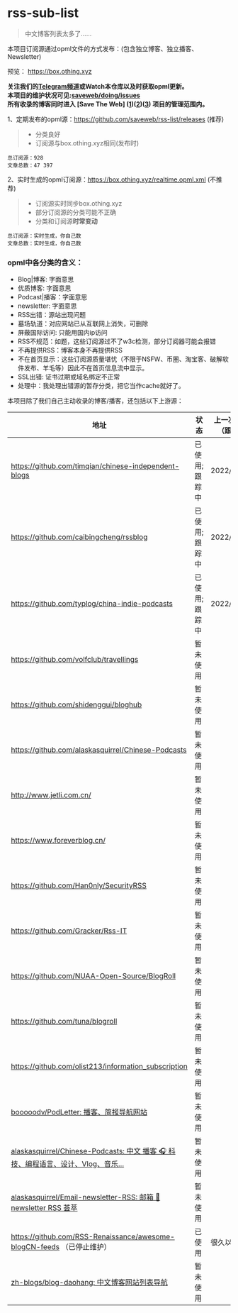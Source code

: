 # rss-sub-list

> 中文博客列表太多了......

本项目订阅源通过opml文件的方式发布：(包含独立博客、独立播客、Newsletter)  

预览： https://box.othing.xyz

**关注我们的[Telegram频道](https://t.me/blogrsslist)或Watch本仓库以及时获取opml更新。**  
**本项目的维护状况可见:[saveweb/doing/issues](https://github.com/saveweb/doing/issues)**  
**所有收录的博客同时进入 [Save The Web] ([1](https://github.com/saveweb))([2](https://saveweb.othing.xyz/))([3](https://t.me/saveweb)) 项目的管理范围内。**  

1、定期发布的opml源：https://github.com/saveweb/rss-list/releases (推荐)
> - 分类良好  
> - 订阅源与box.othing.xyz相同(发布时)  

```
总订阅源：928
文章总数：47 397
```

2、实时生成的opml订阅源：https://box.othing.xyz/realtime.opml.xml (不推荐)
> - 订阅源实时同步box.othing.xyz  
> - 部分订阅源的分类可能不正确  
> - 分类和订阅源**时常变动**  

```
总订阅源：实时生成，你自己数
文章总数：实时生成，你自己数
```

### opml中各分类的含义：

- Blog|博客: 字面意思
- 优质博客: 字面意思
- Podcast|播客：字面意思
- newsletter: 字面意思
- RSS出错：源站出现问题
- 墓场轨道：对应网站已从互联网上消失，可删除
- 屏蔽国际访问: 只能用国内ip访问
- RSS不规范：如题，这些订阅源过不了w3c检测，部分订阅器可能会报错
- 不再提供RSS：博客本身不再提供RSS
- 不在首页显示：这些订阅源质量堪忧（不限于NSFW、币圈、淘宝客、破解软件发布、羊毛等）因此不在首页信息流中显示。
- SSL出错: 证书过期或域名绑定不正常
- 处理中：我处理出错源的暂存分类，把它当作cache就好了。



本项目除了我们自己主动收录的博客/播客，还包括以下上游源：

| 地址 | 状态 | 上一次同步（跟踪） |
| --- | --- | --- |
| https://github.com/timqian/chinese-independent-blogs                 | 已使用; 跟踪中 | 2022/02/07 |
| https://github.com/caibingcheng/rssblog                              | 已使用; 跟踪中 | 2022/02/07 |
| https://github.com/typlog/china-indie-podcasts                       | 已使用; 跟踪中 | 2022/02/07 |
| https://github.com/volfclub/travellings                              | 暂未使用      |            |
| https://github.com/shidenggui/bloghub                                | 暂未使用      |            |
| https://github.com/alaskasquirrel/Chinese-Podcasts                   | 暂未使用      |            |
| http://www.jetli.com.cn/                                             | 暂未使用      |            |
| https://www.foreverblog.cn/                                          | 暂未使用      |            |
| https://github.com/Han0nly/SecurityRSS                               | 暂未使用      |            |
| https://github.com/Gracker/Rss-IT                                    | 暂未使用      |            |
| https://github.com/NUAA-Open-Source/BlogRoll                         | 暂未使用      |            |
| https://github.com/tuna/blogroll                                     | 暂未使用      |            |
| https://github.com/olist213/information_subscription                 | 暂未使用      |            |
| [booooodv/PodLetter: 播客、简报导航网站](https://github.com/booooodv/PodLetter) | 暂未使用      |            |
| [alaskasquirrel/Chinese-Podcasts: 中文 播客 🎧 科技、编程语言、设计、Vlog、音乐...](https://github.com/alaskasquirrel/Chinese-Podcasts) | 暂未使用      |            |
| [alaskasquirrel/Email-newsletter-RSS: 邮箱 📧 newsletter RSS 荟萃](https://github.com/alaskasquirrel/Email-newsletter-RSS) | 暂未使用      |            |
| https://github.com/RSS-Renaissance/awesome-blogCN-feeds （已停止维护） | 已使用        | 很久以前    |
| [zh-blogs/blog-daohang: 中文博客网站列表导航](https://github.com/zh-blogs/blog-daohang) | 暂未使用      |            |
